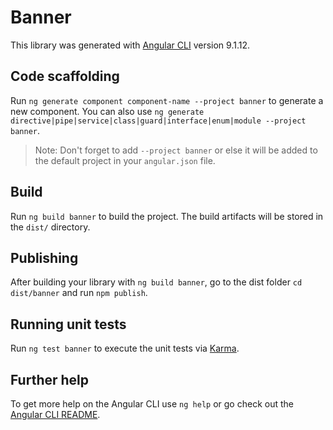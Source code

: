 # Banner

This library was generated with [Angular CLI](https://github.com/angular/angular-cli) version 9.1.12.

## Code scaffolding

Run `ng generate component component-name --project banner` to generate a new component. You can also use `ng generate directive|pipe|service|class|guard|interface|enum|module --project banner`.
> Note: Don't forget to add `--project banner` or else it will be added to the default project in your `angular.json` file. 

## Build

Run `ng build banner` to build the project. The build artifacts will be stored in the `dist/` directory.

## Publishing

After building your library with `ng build banner`, go to the dist folder `cd dist/banner` and run `npm publish`.

## Running unit tests

Run `ng test banner` to execute the unit tests via [Karma](https://karma-runner.github.io).

## Further help

To get more help on the Angular CLI use `ng help` or go check out the [Angular CLI README](https://github.com/angular/angular-cli/blob/master/README.md).
